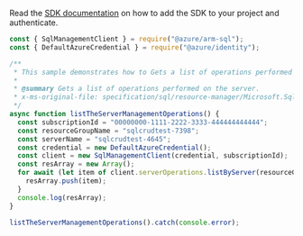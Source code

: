 Read the [SDK documentation](https://github.com/Azure/azure-sdk-for-js/blob/%40azure%2Farm-sql_9.0.1/sdk/sql/arm-sql/README.md) on how to add the SDK to your project and authenticate.

```javascript
const { SqlManagementClient } = require("@azure/arm-sql");
const { DefaultAzureCredential } = require("@azure/identity");

/**
 * This sample demonstrates how to Gets a list of operations performed on the server.
 *
 * @summary Gets a list of operations performed on the server.
 * x-ms-original-file: specification/sql/resource-manager/Microsoft.Sql/preview/2020-11-01-preview/examples/ListServerOperations.json
 */
async function listTheServerManagementOperations() {
  const subscriptionId = "00000000-1111-2222-3333-444444444444";
  const resourceGroupName = "sqlcrudtest-7398";
  const serverName = "sqlcrudtest-4645";
  const credential = new DefaultAzureCredential();
  const client = new SqlManagementClient(credential, subscriptionId);
  const resArray = new Array();
  for await (let item of client.serverOperations.listByServer(resourceGroupName, serverName)) {
    resArray.push(item);
  }
  console.log(resArray);
}

listTheServerManagementOperations().catch(console.error);
```
